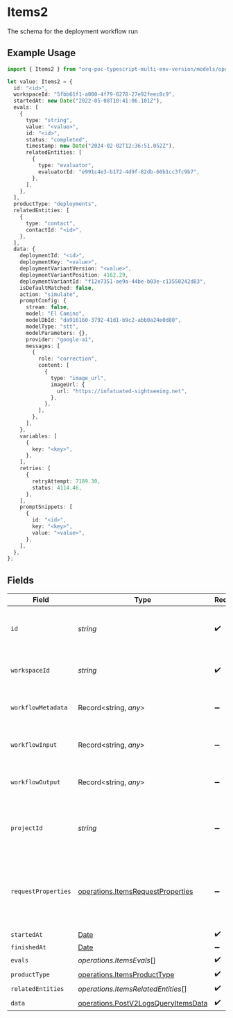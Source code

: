 # Items2

The schema for the deployment workflow run

## Example Usage

```typescript
import { Items2 } from "orq-poc-typescript-multi-env-version/models/operations";

let value: Items2 = {
  id: "<id>",
  workspaceId: "5fbb61f1-a000-4f79-8278-27e92feec8c9",
  startedAt: new Date("2022-05-08T10:41:06.101Z"),
  evals: [
    {
      type: "string",
      value: "<value>",
      id: "<id>",
      status: "completed",
      timestamp: new Date("2024-02-02T12:36:51.052Z"),
      relatedEntities: [
        {
          type: "evaluator",
          evaluatorId: "e991c4e3-b172-4d9f-82db-60b1cc3fc9b7",
        },
      ],
    },
  ],
  productType: "deployments",
  relatedEntities: [
    {
      type: "contact",
      contactId: "<id>",
    },
  ],
  data: {
    deploymentId: "<id>",
    deploymentKey: "<value>",
    deploymentVariantVersion: "<value>",
    deploymentVariantPosition: 4162.29,
    deploymentVariantId: "f12e7351-ae9a-44be-b03e-c13550242d83",
    isDefaultMatched: false,
    action: "simulate",
    promptConfig: {
      stream: false,
      model: "El Camino",
      modelDbId: "da916160-3792-41d1-b9c2-abb0a24e0d80",
      modelType: "stt",
      modelParameters: {},
      provider: "google-ai",
      messages: [
        {
          role: "correction",
          content: [
            {
              type: "image_url",
              imageUrl: {
                url: "https://infatuated-sightseeing.net",
              },
            },
          ],
        },
      ],
    },
    variables: [
      {
        key: "<key>",
      },
    ],
    retries: [
      {
        retryAttempt: 7189.30,
        status: 4114.46,
      },
    ],
    promptSnippets: [
      {
        id: "<id>",
        key: "<key>",
        value: "<value>",
      },
    ],
  },
};
```

## Fields

| Field                                                                                         | Type                                                                                          | Required                                                                                      | Description                                                                                   |
| --------------------------------------------------------------------------------------------- | --------------------------------------------------------------------------------------------- | --------------------------------------------------------------------------------------------- | --------------------------------------------------------------------------------------------- |
| `id`                                                                                          | *string*                                                                                      | :heavy_check_mark:                                                                            | The unique identifier for the workflow run                                                    |
| `workspaceId`                                                                                 | *string*                                                                                      | :heavy_check_mark:                                                                            | The unique identifier for the workspace                                                       |
| `workflowMetadata`                                                                            | Record<string, *any*>                                                                         | :heavy_minus_sign:                                                                            | Metadata for the workflow run                                                                 |
| `workflowInput`                                                                               | Record<string, *any*>                                                                         | :heavy_minus_sign:                                                                            | Input for the workflow run                                                                    |
| `workflowOutput`                                                                              | Record<string, *any*>                                                                         | :heavy_minus_sign:                                                                            | Output for the workflow run                                                                   |
| `projectId`                                                                                   | *string*                                                                                      | :heavy_minus_sign:                                                                            | The optional project_id for the entity of the event                                           |
| `requestProperties`                                                                           | [operations.ItemsRequestProperties](../../models/operations/itemsrequestproperties.md)        | :heavy_minus_sign:                                                                            | An optional field that is filled if the workflow was triggered by an HTTP request             |
| `startedAt`                                                                                   | [Date](https://developer.mozilla.org/en-US/docs/Web/JavaScript/Reference/Global_Objects/Date) | :heavy_check_mark:                                                                            | N/A                                                                                           |
| `finishedAt`                                                                                  | [Date](https://developer.mozilla.org/en-US/docs/Web/JavaScript/Reference/Global_Objects/Date) | :heavy_minus_sign:                                                                            | N/A                                                                                           |
| `evals`                                                                                       | *operations.ItemsEvals*[]                                                                     | :heavy_check_mark:                                                                            | N/A                                                                                           |
| `productType`                                                                                 | [operations.ItemsProductType](../../models/operations/itemsproducttype.md)                    | :heavy_check_mark:                                                                            | N/A                                                                                           |
| `relatedEntities`                                                                             | *operations.ItemsRelatedEntities*[]                                                           | :heavy_check_mark:                                                                            | N/A                                                                                           |
| `data`                                                                                        | [operations.PostV2LogsQueryItemsData](../../models/operations/postv2logsqueryitemsdata.md)    | :heavy_check_mark:                                                                            | N/A                                                                                           |